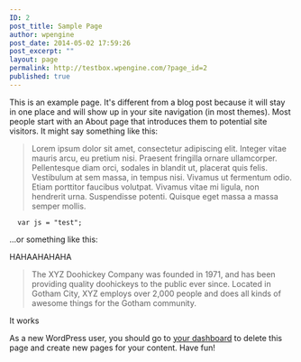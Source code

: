 ```yaml
---
ID: 2
post_title: Sample Page
author: wpengine
post_date: 2014-05-02 17:59:26
post_excerpt: ""
layout: page
permalink: http://testbox.wpengine.com/?page_id=2
published: true
---
```

This is an example page. It's different from a blog post because it will stay in one place and will show up in your site navigation (in most themes). Most people start with an About page that introduces them to potential site visitors. It might say something like this:

<blockquote>Lorem ipsum dolor sit amet, consectetur adipiscing elit. Integer vitae mauris arcu, eu pretium nisi. Praesent fringilla ornare ullamcorper. Pellentesque diam orci, sodales in blandit ut, placerat quis felis. Vestibulum at sem massa, in tempus nisi. Vivamus ut fermentum odio. Etiam porttitor faucibus volutpat. Vivamus vitae mi ligula, non hendrerit urna. Suspendisse potenti. Quisque eget massa a massa semper mollis.</blockquote>

```
  var js = "test";
```

...or something like this:

HAHAAHAHAHA

<blockquote>The XYZ Doohickey Company was founded in 1971, and has been providing quality doohickeys to the public ever since. Located in Gotham City, XYZ employs over 2,000 people and does all kinds of awesome things for the Gotham community.</blockquote>

It works

As a new WordPress user, you should go to <a href="http://testbox.wpengine.com/wp-admin/">your dashboard</a> to delete this page and create new pages for your content. Have fun!